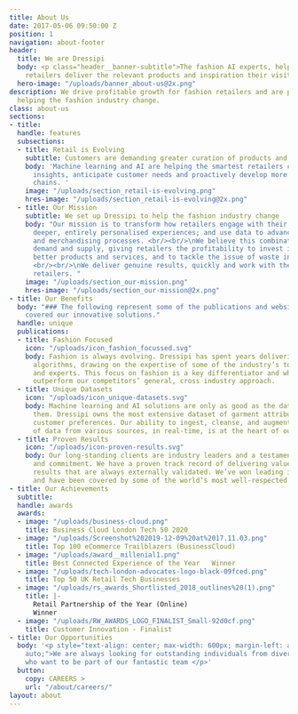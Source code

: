 ```yaml
---
title: About Us
date: 2017-05-06 09:50:00 Z
position: 1
navigation: about-footer
header:
  title: We are Dressipi
  body: <p class="header__banner-subtitle">The fashion AI experts, helping fashion
    retailers deliver the relevant products and inspiration their visitors deserve</p>
  hero-image: "/uploads/banner_about-us@2x.png"
description: We drive profitable growth for fashion retailers and are passionate about
  helping the fashion industry change.
class: about-us
sections:
- title: 
  handle: features
  subsections:
  - title: Retail is Evolving
    subtitle: Customers are demanding greater curation of products and less wastage
    body: 'Machine learning and AI are helping the smartest retailers capture deeper
      insights, anticipate customer needs and proactively develop more efficient supply
      chains. '
    image: "/uploads/section_retail-is-evolving.png"
    hres-image: "/uploads/section_retail-is-evolving@2x.png"
  - title: Our Mission
    subtitle: We set up Dressipi to help the fashion industry change
    body: "Our mission is to transform how retailers engage with their customers through
      deeper, entirely personalised experiences; and use data to advance the buying
      and merchandising processes. <br/><br/>\nWe believe this combination optimises
      demand and supply, giving retailers the profitability to invest in creating
      better products and services, and to tackle the issue of waste in the industry.
      <br/><br/>\nWe deliver genuine results, quickly and work with the world’s leading
      retailers. "
    image: "/uploads/section_our-mission.png"
    hres-image: "/uploads/section_our-mission@2x.png"
- title: Our Benefits
  body: "### The following represent some of the publications and websites that have
    covered our innovative solutions."
  handle: unique
  publications:
  - title: Fashion Focused
    icon: "/uploads/icon_fashion_focussed.svg"
    body: Fashion is always evolving. Dressipi has spent years delivering fashion-specific
      algorithms, drawing on the expertise of some of the industry’s top stylists
      and experts. This focus on fashion is a key differentiator and why we consistently
      outperform our competitors’ general, cross industry approach.
  - title: Unique Datasets
    icon: "/uploads/icon_unique-datasets.svg"
    body: Machine learning and AI solutions are only as good as the data that feeds
      them. Dressipi owns the most extensive dataset of garment attributes and fashion-specific
      customer preferences. Our ability to ingest, cleanse, and augment huge quantities
      of data from various sources, in real-time, is at the heart of our platform.
  - title: Proven Results
    icon: "/uploads/icon-proven-results.svg"
    body: Our long-standing clients are industry leaders and a testament to our passion
      and commitment. We have a proven track record of delivering value quickly, with
      results that are always externally validated. We’ve won leading industry awards
      and have been covered by some of the world’s most well-respected publications.
- title: Our Achievements
  subtitle: 
  handle: awards
  awards:
  - image: "/uploads/business-cloud.png"
    title: Business Cloud London Tech 50 2020
  - image: "/uploads/Screenshot%202019-12-09%20at%2017.11.03.png"
    title: Top 100 eCommerce Trailblazers (BusinessCloud)
  - image: "/uploads/award__millenial1.png"
    title: Best Connected Experience of the Year   Winner
  - image: "/uploads/tech-london-advocates-logo-black-09fced.png"
    title: Top 50 UK Retail Tech Businesses
  - image: "/uploads/rs_awards_Shortlisted_2018_outlines%20(1).png"
    title: |-
      Retail Partnership of the Year (Online)
      Winner
  - image: "/uploads/RW_AWARDS_LOGO_FINALIST_Small-92d0cf.png"
    title: Customer Innovation - Finalist
- title: Our Opportunities
  body: '<p style="text-align: center; max-width: 600px; margin-left: auto; margin-right:
    auto;">We are always looking for outstanding individuals from diverse backgrounds
    who want to be part of our fantastic team </p>'
  button:
    copy: CAREERS >
    url: "/about/careers/"
layout: about
---
```


